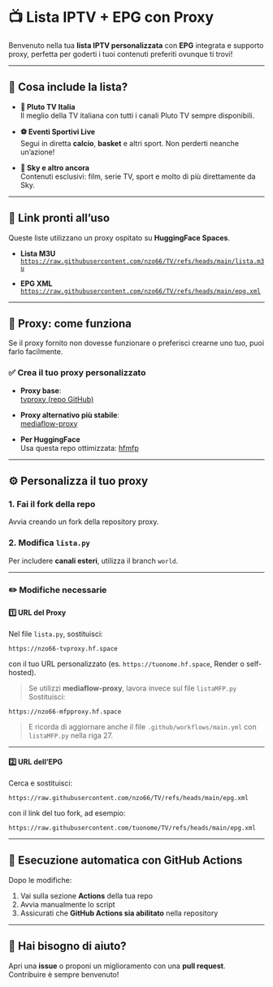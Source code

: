 # 📺 Lista IPTV + EPG con Proxy

Benvenuto nella tua **lista IPTV personalizzata** con **EPG** integrata e supporto proxy, perfetta per goderti i tuoi contenuti preferiti ovunque ti trovi!

---

## 🌟 Cosa include la lista?

- **🎥 Pluto TV Italia**  
  Il meglio della TV italiana con tutti i canali Pluto TV sempre disponibili.

- **⚽ Eventi Sportivi Live**  
  Segui in diretta **calcio**, **basket** e altri sport. Non perderti neanche un’azione!

- **📡 Sky e altro ancora**  
  Contenuti esclusivi: film, serie TV, sport e molto di più direttamente da Sky.

---

## 🔗 Link pronti all’uso

Queste liste utilizzano un proxy ospitato su **HuggingFace Spaces**.

- **Lista M3U**  
  [`https://raw.githubusercontent.com/nzo66/TV/refs/heads/main/lista.m3u`](https://raw.githubusercontent.com/nzo66/TV/refs/heads/main/lista.m3u)

- **EPG XML**  
  [`https://raw.githubusercontent.com/nzo66/TV/refs/heads/main/epg.xml`](https://raw.githubusercontent.com/nzo66/TV/refs/heads/main/epg.xml)

---

## 🧩 Proxy: come funziona

Se il proxy fornito non dovesse funzionare o preferisci crearne uno tuo, puoi farlo facilmente.

### ✅ Crea il tuo proxy personalizzato

- **Proxy base**:  
  [tvproxy (repo GitHub)](https://github.com/nzo66/tvproxy)

- **Proxy alternativo più stabile**:  
  [mediaflow-proxy](https://github.com/mhdzumair/mediaflow-proxy)

- **Per HuggingFace**  
  Usa questa repo ottimizzata: [hfmfp](https://github.com/nzo66/hfmfp)

---

## ⚙️ Personalizza il tuo proxy

### 1. Fai il fork della repo

Avvia creando un fork della repository proxy.

### 2. Modifica `lista.py`  
Per includere **canali esteri**, utilizza il branch `world`.

---

### ✏️ Modifiche necessarie

#### 1️⃣ URL del Proxy

Nel file `lista.py`, sostituisci:

```
https://nzo66-tvproxy.hf.space
```

con il tuo URL personalizzato (es. `https://tuonome.hf.space`, Render o self-hosted).

> Se utilizzi **mediaflow-proxy**, lavora invece sul file `listaMFP.py`  
> Sostituisci:

```
https://nzo66-mfpproxy.hf.space
```

> E ricorda di aggiornare anche il file `.github/workflows/main.yml` con `listaMFP.py` nella riga 27.

---

#### 2️⃣ URL dell’EPG

Cerca e sostituisci:

```
https://raw.githubusercontent.com/nzo66/TV/refs/heads/main/epg.xml
```

con il link del tuo fork, ad esempio:

```
https://raw.githubusercontent.com/tuonome/TV/refs/heads/main/epg.xml
```

---

## 🚀 Esecuzione automatica con GitHub Actions

Dopo le modifiche:

1. Vai sulla sezione **Actions** della tua repo  
2. Avvia manualmente lo script  
3. Assicurati che **GitHub Actions sia abilitato** nella repository

---

## 🤝 Hai bisogno di aiuto?

Apri una **issue** o proponi un miglioramento con una **pull request**.  
Contribuire è sempre benvenuto!
